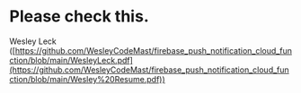 # Please check this.
Wesley Leck ([https://github.com/WesleyCodeMast/firebase_push_notification_cloud_function/blob/main/WesleyLeck.pdf](https://github.com/WesleyCodeMast/firebase_push_notification_cloud_function/blob/main/Wesley%20Resume.pdf))
